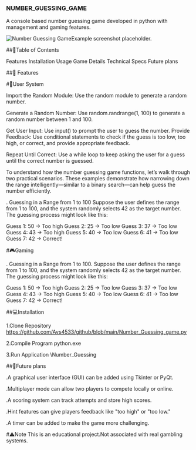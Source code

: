 ### NUMBER_GUESSING_GAME

A console based number guessing game developed in python with management and gaming features.

![Number Guessing Game](image.png)Example screenshot placeholder.



##📜Table of Contents

Features
Installation
Usage
Game Details
Technical Specs
Future plans

##🚀 Features

 #👤User System

 Import the Random Module: Use the random module to generate a random number.

Generate a Random Number: Use random.randrange(1, 100) to generate a random number between 1 and 100.

Get User Input: Use input() to prompt the user to guess the number.
Provide Feedback: Use conditional statements to check if the guess is too low, too high, or correct, and provide appropriate feedback.

Repeat Until Correct: Use a while loop to keep asking the user for a guess until the correct number is guessed.
 
  To understand how the number guessing game functions, let’s walk through two practical scenarios. These examples demonstrate how narrowing down the range intelligently—similar to a binary search—can help guess the number efficiently.

. Guessing in a Range from 1 to 100
Suppose the user defines the range from 1 to 100, and the system randomly selects 42 as the target number. The guessing process might look like this:

Guess 1: 50 → Too high
Guess 2: 25 → Too low
Guess 3: 37 → Too low
Guess 4: 43 → Too high
Guess 5: 40 → Too low
Guess 6: 41 → Too low
Guess 7: 42 → Correct!

#🎮Gaming

. Guessing in a Range from 1 to 100.
Suppose the user defines the range from 1 to 100,
 and the system randomly selects 42 as the target number. 
The guessing process might look like this:

Guess 1: 50 → Too high
Guess 2: 25 → Too low
Guess 3: 37 → Too low
Guess 4: 43 → Too high
Guess 5: 40 → Too low
Guess 6: 41 → Too low
Guess 7: 42 → Correct!

##💻Installation

1.Clone Repository
https://github.com/Avs4533/github/blob/main/Number_Guessing_game.py

2.Compile Program
python.exe

3.Run Application
\Number_Guessing

##📅Future plans

.A graphical user interface (GUI) can be added using Tkinter or PyQt.

.Multiplayer mode can allow two players to compete locally or online.

.A scoring system can track attempts and store high scores.

.Hint features can give players feedback like "too high" or "too low."

.A timer can be added to make the game more challenging.

#⚠️Note
This is an educational project.Not associated with real gambling systems.


